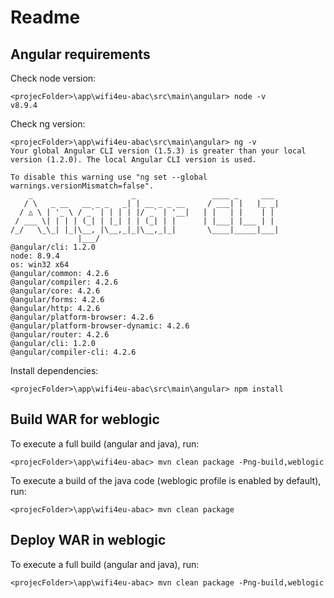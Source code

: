 # Readme

## Angular requirements

Check node version:
```
<projecFolder>\app\wifi4eu-abac\src\main\angular> node -v
v8.9.4
```

Check ng version:
```
<projecFolder>\app\wifi4eu-abac\src\main\angular> ng -v
Your global Angular CLI version (1.5.3) is greater than your local
version (1.2.0). The local Angular CLI version is used.

To disable this warning use "ng set --global warnings.versionMismatch=false".
    _                      _                 ____ _     ___
   / \   _ __   __ _ _   _| | __ _ _ __     / ___| |   |_ _|
  / △ \ | '_ \ / _` | | | | |/ _` | '__|   | |   | |    | |
 / ___ \| | | | (_| | |_| | | (_| | |      | |___| |___ | |
/_/   \_\_| |_|\__, |\__,_|_|\__,_|_|       \____|_____|___|
               |___/
@angular/cli: 1.2.0
node: 8.9.4
os: win32 x64
@angular/common: 4.2.6
@angular/compiler: 4.2.6
@angular/core: 4.2.6
@angular/forms: 4.2.6
@angular/http: 4.2.6
@angular/platform-browser: 4.2.6
@angular/platform-browser-dynamic: 4.2.6
@angular/router: 4.2.6
@angular/cli: 1.2.0
@angular/compiler-cli: 4.2.6
```

Install dependencies:
```
<projecFolder>\app\wifi4eu-abac\src\main\angular> npm install
```

## Build WAR for weblogic

To execute a full build (angular and java), run:
```
<projecFolder>\app\wifi4eu-abac> mvn clean package -Png-build,weblogic
```

To execute a build of the java code (weblogic profile is enabled by default), run:
```
<projecFolder>\app\wifi4eu-abac> mvn clean package
```

## Deploy WAR in weblogic

To execute a full build (angular and java), run:
```
<projecFolder>\app\wifi4eu-abac> mvn clean package -Png-build,weblogic
```



